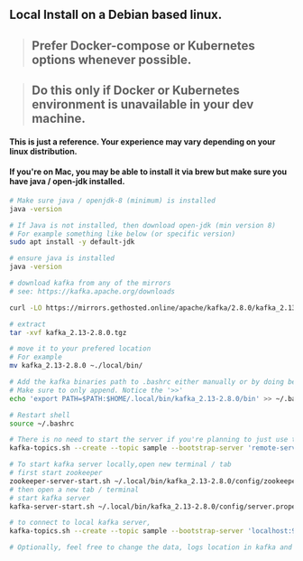 ## Local Install on a Debian based linux. 

> ## Prefer Docker-compose or Kubernetes options whenever possible.

> ## Do this only if Docker or Kubernetes environment is unavailable in your dev machine. 

#### This is just a reference. Your experience may vary depending on your linux distribution.

#### If you're on Mac, you may be able to install it via brew but make sure you have java / open-jdk installed.

```bash
# Make sure java / openjdk-8 (minimum) is installed 
java -version

# If Java is not installed, then download open-jdk (min version 8)
# For example something like below (or specific version)
sudo apt install -y default-jdk

# ensure java is installed
java -version

# download kafka from any of the mirrors
# see: https://kafka.apache.org/downloads

curl -LO https://mirrors.gethosted.online/apache/kafka/2.8.0/kafka_2.13-2.8.0.tgz

# extract
tar -xvf kafka_2.13-2.8.0.tgz

# move it to your prefered location
# For example
mv kafka_2.13-2.8.0 ~./local/bin/

# Add the kafka binaries path to .bashrc either manually or by doing below.
# Make sure to only append. Notice the '>>' 
echo 'export PATH=$PATH:$HOME/.local/bin/kafka_2.13-2.8.0/bin' >> ~/.bashrc

# Restart shell
source ~/.bashrc

# There is no need to start the server if you're planning to just use the kafka cli to connect to a remote cluster / server
kafka-topics.sh --create --topic sample --bootstrap-server 'remote-server-ip:port'

# To start kafka server locally,open new terminal / tab
# first start zookeeper
zookeeper-server-start.sh ~/.local/bin/kafka_2.13-2.8.0/config/zookeeper.properties
# then open a new tab / terminal
# start kafka server
kafka-server-start.sh ~/.local/bin/kafka_2.13-2.8.0/config/server.properties

# to connect to local kafka server, 
kafka-topics.sh --create --topic sample --bootstrap-server 'localhost:9092'

# Optionally, feel free to change the data, logs location in kafka and zookeeper config (properties).
```


